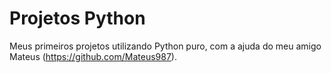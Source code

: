 # Projetos Python
Meus primeiros projetos utilizando Python puro, com a ajuda do meu amigo Mateus (https://github.com/Mateus987).

